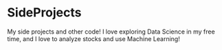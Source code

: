 # SideProjects
My side projects and other code! I love exploring Data Science in my free time, and I love to analyze stocks and use Machine Learning! 

